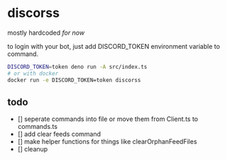 # discorss

mostly hardcoded _for now_

to login with your bot, just add DISCORD_TOKEN environment variable to command.

```sh
DISCORD_TOKEN=token deno run -A src/index.ts
# or with docker
docker run -e DISCORD_TOKEN=token discorss
```

## todo

- [] seperate commands into file or move them from Client.ts to commands.ts
- [] add clear feeds command
- [] make helper functions for things like clearOrphanFeedFiles
- [] cleanup
